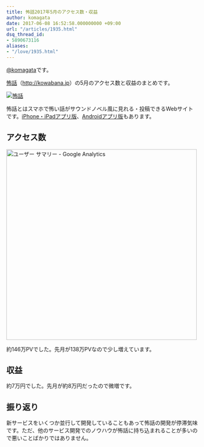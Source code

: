 ```yaml
---
title: 怖話2017年5月のアクセス数・収益
author: komagata
date: 2017-06-08 16:52:58.000000000 +09:00
url: "/articles/1935.html"
dsq_thread_id:
- 5890673116
aliases:
- "/love/1935.html"
---
```


[@komagata][1]です。

<a title="怖話" href="http://kowabana.jp" target="_blank">怖話</a>（<a title="怖話" href="http://kowabana.jp" target="_blank">http://kowabana.jp</a>）の5月のアクセス数と収益のまとめです。

<a href="http://kowabana.jp"><img src="https://i.gyazo.com/7ac945b83db4936a1cd4947a6ea0c60b.png" alt="怖話" /></a>

怖話とはスマホで怖い話がサウンドノベル風に見れる・投稿できるWebサイトです。<a title="怖話iPhone・iPadアプリ版" href="https://itunes.apple.com/jp/app/bu-hua-zui-buno1wan5000huano/id564486792?l=ja&mt=8" target="_blank">iPhone・iPadアプリ版</a>、<a title="怖話Androidアプリ版" href="https://play.google.com/store/apps/details?id=jp.fjord.kowabana" target="_blank">Androidアプリ版</a>もあります。

## アクセス数

<img src="https://gyazo.com/154f32a5482b3ebcdddfc93c4484cce0.png" alt="ユーザー サマリー - Google Analytics" width="500px" />

約146万PVでした。先月が138万PVなので少し増えています。

## 収益

約7万円でした。先月が約8万円だったので微増です。

## 振り返り

新サービスをいくつか並行して開発していることもあって怖話の開発が停滞気味です。ただ、他のサービス開発でのノウハウが怖話に持ち込まれることが多いので悪いことばかりではありません。

 [1]: http://twitter.com/komagata
